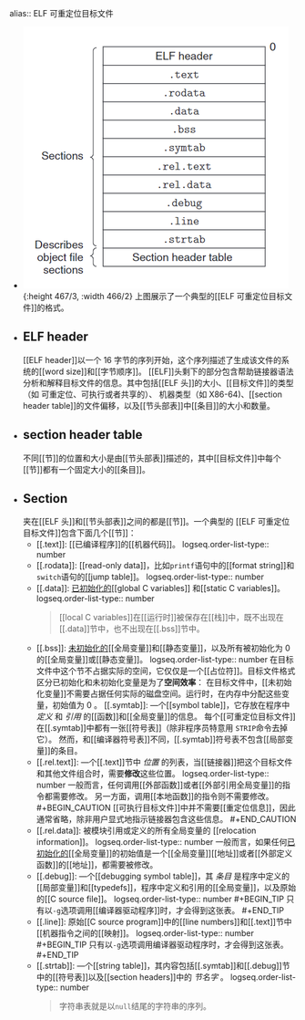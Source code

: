 alias:: ELF 可重定位目标文件

- ![image.png](../assets/image_1697608136115_0.png){:height 467/3, :width 466/2}
  上图展示了一个典型的[[ELF 可重定位目标文件]]的格式。
- ## ELF header
  [[ELF header]]以一个 16 字节的序列开始，这个序列描述了生成该文件的系统的[[word size]]和[[字节顺序]]。
  [[ELF]]头剩下的部分包含帮助链接器语法分析和解释目标文件的信息。其中包括[[ELF 头]]的大小、[[目标文件]]的类型（如 可重定位、可执行或者共享的）、 机器类型（如 X86-64)、[[section header table]]的文件偏移，以及[[节头部表]]中[[条目]]的大小和数量。
- ## section header table
  不同[[节]]的位置和大小是由[[节头部表]]描述的，其中[[目标文件]]中每个[[节]]都有一个固定大小的[[条目]]。
- ## Section
  夹在[[ELF 头]]和[[节头部表]]之间的都是[[节]]。一个典型的 [[ELF 可重定位目标文件]]包含下面几个[[节]]：
	- [[.text]]: [[已编译程序]]的[[机器代码]]。
	  logseq.order-list-type:: number
	- [[.rodata]]: [[read-only data]]，比如`printf`语句中的[[format string]]和`switch`语句的[[jump table]]。
	  logseq.order-list-type:: number
	- [[.data]]: [已初始化的]([[已初始化变量]])[[global C variables]] 和[[static C variables]]。
	  logseq.order-list-type:: number
	  > [[local C variables]]在[[运行时]]被保存在[[栈]]中，既不出现在[[.data]]节中，也不出现在[[.bss]]节中。
	- [[.bss]]: [未初始化的]([[未初始化变量]])[[全局变量]]和[[静态变量]]，以及所有被初始化为 0 的[[全局变量]]或[[静态变量]]。
	  logseq.order-list-type:: number
	  在目标文件中这个节不占据实际的空间，它仅仅是一个[[占位符]]。目标文件格式区分已初始化和未初始化变量是为了**空间效率**：
	  在目标文件中，[[未初始化变量]]不需要占据任何实际的磁盘空间。运行时，在内存中分配这些变量，初始值为 0 。
	  [[.symtab]]: —个[[symbol table]]，它存放在程序中 *定义* 和 *引用* 的[[函数]]和[[全局变量]]的信息。
	  每个[[可重定位目标文件]]在[[.symtab]]中都有一张[[符号表]]（除非程序员特意用 `STRIP`命令去掉它）。 
	  然而，和[[编译器符号表]]不同，[[.symtab]]符号表不包含[[局部变量]]的条目。
	- [[.rel.text]]: —个[[.text]]节中 *位置* 的列表，当[[链接器]]把这个目标文件和其他文件组合时，需要**修改**这些位置。
	  logseq.order-list-type:: number
	  一般而言，任何调用[[外部函数]]或者[[外部引用全局变量]]的指令都需要修改。
	  另一方面，调用[[本地函数]]的指令则不需要修改。
	  #+BEGIN_CAUTION
	   [[可执行目标文件]]中并不需要[[重定位信息]]，因此通常省略，除非用户显式地指示链接器包含这些信息。
	  #+END_CAUTION
	- [[.rel.data]]: 被模块引用或定义的所有全局变量的 [[relocation information]]。
	  logseq.order-list-type:: number
	  一般而言，如果任何[已初始化的]([[已初始化变量]])[[全局变量]]的初始值是一个[[全局变量]][[地址]]或者[[外部定义函数]]的[[地址]]，都需要被修改。
	- [[.debug]]: —个[[debugging symbol table]]，其 *条目* 是程序中定义的[[局部变量]]和[[typedefs]]，程序中定义和引用的[[全局变量]]，以及原始的[[C source file]]。
	  logseq.order-list-type:: number
	  #+BEGIN_TIP
	  只有以`-g`选项调用[[编译器驱动程序]]时，才会得到这张表。
	  #+END_TIP
	- [[.line]]: 原始[[C source program]]中的[[line numbers]]和[[.text]]节中[[机器指令之间的[[映射]]。
	  logseq.order-list-type:: number
	  #+BEGIN_TIP
	  只有以`-g`选项调用编译器驱动程序时，才会得到这张表。
	  #+END_TIP
	- [[.strtab]]: —个[[string table]]，其内容包括[[.symtab]]和[[.debug]]节中的[[符号表]]以及[[section headers]]中的 *节名字* 。
	  logseq.order-list-type:: number
	  >字符串表就是以`null`结尾的字符串的序列。
